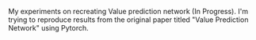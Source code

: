 My experiments on recreating Value prediction network (In Progress). I'm trying to reproduce results from the original paper titled "Value Prediction Network" using Pytorch.
